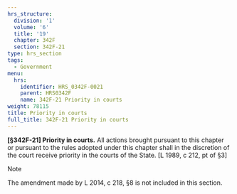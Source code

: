 ```yaml
---
hrs_structure:
  division: '1'
  volume: '6'
  title: '19'
  chapter: 342F
  section: 342F-21
type: hrs_section
tags:
  - Government
menu:
  hrs:
    identifier: HRS_0342F-0021
    parent: HRS0342F
    name: 342F-21 Priority in courts
weight: 78115
title: Priority in courts
full_title: 342F-21 Priority in courts
---
```

**[§342F-21] Priority in courts.** All actions brought pursuant to this chapter or pursuant to the rules adopted under this chapter shall in the discretion of the court receive priority in the courts of the State. [L 1989, c 212, pt of §3]

Note

The amendment made by L 2014, c 218, §8 is not included in this section.